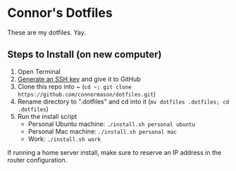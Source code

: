 # Connor's Dotfiles
These are my dotfiles. Yay.

## Steps to Install (on new computer)
1. Open Terminal
2. [Generate an SSH key](https://help.github.com/en/articles/generating-a-new-ssh-key-and-adding-it-to-the-ssh-agent) and give it to GitHub
3. Clone this repo into ~ (`cd ~; git clone https://github.com/connormason/dotfiles.git`)
4. Rename directory to ".dotfiles" and cd into it (`mv dotfiles .dotfiles; cd .dotfiles`)
5. Run the install script
    - Personal Ubuntu machine: `./install.sh personal ubuntu`
    - Personal Mac machine: `./install.sh personal mac`
    - Work: `./install.sh work`

If running a home server install, make sure to reserve an IP address in the router configuration.
